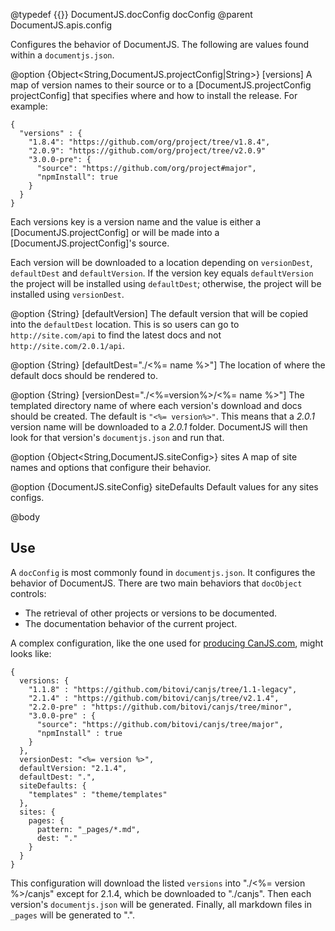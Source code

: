 @typedef {{}} DocumentJS.docConfig docConfig
@parent DocumentJS.apis.config

Configures the behavior of DocumentJS.  The following are values found within
a `documentjs.json`.

@option {Object<String,DocumentJS.projectConfig|String>} [versions] A map of version names
to their source or to a [DocumentJS.projectConfig projectConfig] that specifies where and how
to install the release. For example:

    {
      "versions" : {
        "1.8.4": "https://github.com/org/project/tree/v1.8.4",
        "2.0.9": "https://github.com/org/project/tree/v2.0.9"
        "3.0.0-pre": {
          "source": "https://github.com/org/project#major",
          "npmInstall": true
        }
      }
    }

Each versions key is a version name and the value is either a [DocumentJS.projectConfig] or
will be made into a [DocumentJS.projectConfig]'s source.

Each version will be downloaded to a location depending on `versionDest`, `defaultDest` and
`defaultVersion`.  If the version key equals `defaultVersion` the project will be installed
using `defaultDest`; otherwise, the project will be installed using `versionDest`.

@option {String} [defaultVersion] The default version that will be copied
into the `defaultDest` location. This is so users can go to `http://site.com/api`
to find the latest docs and not `http://site.com/2.0.1/api`.

@option {String} [defaultDest="./<%\= name %>"] The location of where the default docs should
be rendered to.

@option {String} [versionDest="./<%\=version%>/<%\= name %>"] The templated directory name of where each version's download
and docs should be created.  The default is `"<%= version%>"`.  This means
that a _2.0.1_ version name will be downloaded to a _2.0.1_ folder. DocumentJS
will then look for that version's `documentjs.json` and run that.

@option {Object<String,DocumentJS.siteConfig>} sites A map of site names and
options that configure their behavior.

@option {DocumentJS.siteConfig} siteDefaults Default values for any sites configs.

@body

## Use

A `docConfig` is most commonly found in `documentjs.json`. It configures
the behavior of DocumentJS.  There are two main behaviors that `docObject` controls:

 - The retrieval of other projects or versions to be documented.
 - The documentation behavior of the current project.

A complex configuration, like the one used for [producing CanJS.com](http://github.com/bitovi/canjs.com),
might looks like:

    {
      versions: {
        "1.1.8" : "https://github.com/bitovi/canjs/tree/1.1-legacy",
        "2.1.4" : "https://github.com/bitovi/canjs/tree/v2.1.4",
        "2.2.0-pre" : "https://github.com/bitovi/canjs/tree/minor",
        "3.0.0-pre" : {
          "source": "https://github.com/bitovi/canjs/tree/major",
          "npmInstall" : true
        }
      },
      versionDest: "<%= version %>",
      defaultVersion: "2.1.4",
      defaultDest: ".",
      siteDefaults: {
        "templates" : "theme/templates"
      },
      sites: {
      	pages: {
      	  pattern: "_pages/*.md",
      	  dest: "."
      	}
      }
    }
    
This configuration will download the listed `versions` into "./<%= version %>/canjs" except for 
2.1.4, which be downloaded to "./canjs".  Then each version's `documentjs.json` will be 
generated. Finally, all markdown files in `_pages` will be generated to ".".
    
